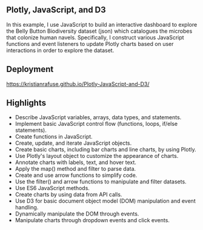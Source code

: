 Plotly, JavaScript, and D3
-------
In this example, I use JavaScript to build an interactive dashboard to explore the Belly Button Biodiversity dataset (json) which catalogues the microbes that colonize human navels. Specifically, I construct various JavaScript functions and event listeners to update Plotly charts based on user interactions in order to explore the dataset.

Deployment
-------
https://kristianrafuse.github.io/Plotly-JavaScript-and-D3/

Highlights
-------
* Describe JavaScript variables, arrays, data types, and statements.
* Implement basic JavaScript control flow (functions, loops, if/else statements).
* Create functions in JavaScript.
* Create, update, and iterate JavaScript objects.
* Create basic charts, including bar charts and line charts, by using Plotly.
* Use Plotly's layout object to customize the appearance of charts.
* Annotate charts with labels, text, and hover text.
* Apply the map() method and filter to parse data.
* Create and use arrow functions to simplify code.
* Use the filter() and arrow functions to manipulate and filter datasets.
* Use ES6 JavaScript methods.
* Create charts by using data from API calls.
* Use D3 for basic document object model (DOM) manipulation and event handling.
* Dynamically manipulate the DOM through events.
* Manipulate charts through dropdown events and click events.
